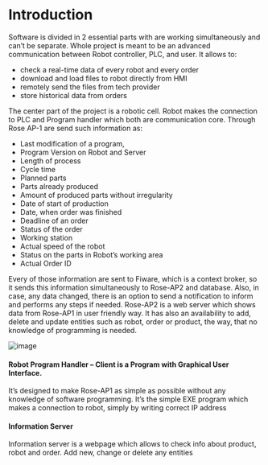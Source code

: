 
# Introduction

Software is divided in 2 essential parts with are working simultaneously and can’t be separate. Whole project is meant to be an advanced communication between Robot controller, PLC, and user. It allows to:
-	check a real-time data of every robot and every order
-	download and load files to robot directly from HMI
-	remotely send the files from tech provider
-	store historical data from orders

The center part of the project is a robotic cell. Robot makes the connection to PLC and Program handler which both are communication core. Through Rose AP-1 are send such information as:
-	Last modification of a program,
-	Program Version on Robot and Server
-	Length of process
-	Cycle time
-	Planned parts
-	Parts already produced
-	Amount of produced parts without irregularity
-	Date of start of production
-	Date, when order was finished
-	Deadline of an order
-	Status of the order
-	Working station
-	Actual speed of the robot
-	Status on the parts in Robot’s working area
-	Actual Order ID


Every of those information are sent to Fiware, which is a context broker, so it sends this information simultaneously to Rose-AP2 and database. Also, in case, any data changed, there is an option to send a notification to inform and performs any steps if needed. 
Rose-AP2 is a web server which shows data from Rose-AP1 in user friendly way. It has also an availability to add, delete and update entities such as robot, order or product, the way, that no knowledge of programming is needed. 


![image](https://user-images.githubusercontent.com/103100980/192736179-d6ca1c45-5278-4d5d-bb79-3ea07c6fd699.png)




#### Robot Program Handler – Client is a Program with Graphical User Interface.
It’s designed to make Rose-AP1 as simple as possible without any knowledge of software programming. It’s the simple EXE program which makes a connection to robot, simply by writing correct IP address

#### Information Server
Information server is a webpage which allows to check info about product, robot and order. Add new, change or delete any entities

